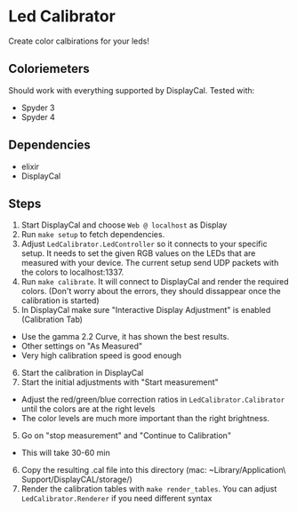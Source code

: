 # Led Calibrator

Create color calbirations for your leds!

## Coloriemeters

Should work with everything supported by DisplayCal. Tested with:

* Spyder 3
* Spyder 4


## Dependencies

* elixir
* DisplayCal


## Steps

1. Start DisplayCal and choose `Web @ localhost` as Display
2. Run `make setup` to fetch dependencies.
3. Adjust `LedCalibrator.LedController` so it connects to your specific setup. It needs to set the given RGB values on the LEDs that are measured with your device. The current setup send UDP packets with the colors to localhost:1337.
4. Run `make calibrate`. It will connect to DisplayCal and render the required colors. (Don't worry about the errors, they should dissappear once the calibration is started)
5. In DisplayCal make sure "Interactive Display Adjustment" is enabled (Calibration Tab)
  * Use the gamma 2.2 Curve, it has shown the best results.
  * Other settings on "As Measured"
  * Very high calibration speed is good enough
6. Start the calibration in DisplayCal
4. Start the initial adjustments with "Start measurement"
  * Adjust the red/green/blue correction ratios in `LedCalibrator.Calibrator` until the colors are at the right levels
  * The color levels are much more important than the right brightness.
5. Go on "stop measurement" and "Continue to Calibration"
  * This will take 30-60 min
6. Copy the resulting .cal file into this directory (mac: ~Library/Application\ Support/DisplayCAL/storage/)
7. Render the calibration tables with `make render_tables`. You can adjust `LedCalibrator.Renderer` if you need different syntax